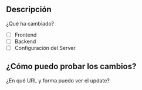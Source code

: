 ## Descripción
¿Qué ha cambiado?

- [ ] Frontend
- [ ] Backend
- [ ] Configuración del Server

## ¿Cómo puedo probar los cambios?
¿En qué URL y forma puedo ver el update?
